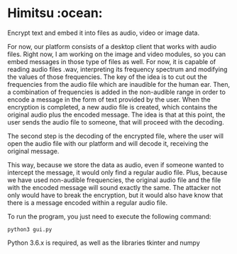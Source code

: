 <h1>Himitsu :ocean:</h1>

<p>Encrypt text and embed it into files as audio, video or image data.</p> 

<p>For now, our platform consists of a desktop client that works with audio files. Right now, I am working on the image and video
modules, so you can embed messages in those type of files as well. For now, it is capable of reading audio files .wav, interpreting 
its frequency spectrum and modifying the values of those frequencies. The key of the idea is to cut out the frequencies from 
the audio file which are inaudible for the human ear. Then, a combination of frequencies is added in the non-audible range in 
order to encode a message in the form of text provided by the user. When the encryption is completed, a new audio file is 
created, which contains the original audio plus the encoded message. The idea is that at this point, the user sends the 
audio file to someone, that will proceed with the decoding.</p>

<p>The second step is the decoding of the encrypted file, where the user will open the audio file with our platform and will 
decode it, receiving the original message.</p>

<p>This way, because we store the data as audio, even if someone wanted to intercept the message, it would only find a 
regular audio file. Plus, because we have used non-audible frequencies, the original audio file and the file with the 
encoded message will sound exactly the same. The attacker not only would have to break the encryption, but it would also 
have know that there is a message encoded within a regular audio file.</p>

<p>To run the program, you just need to execute the following command:</p>

```
python3 gui.py
```

<p>Python 3.6.x is required, as well as the libraries tkinter and numpy</p>
